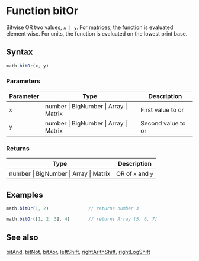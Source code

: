 <!-- Note: This file is automatically generated from source code comments. Changes made in this file will be overridden. -->

# Function bitOr

Bitwise OR two values, `x | y`.
For matrices, the function is evaluated element wise.
For units, the function is evaluated on the lowest print base.


## Syntax

```js
math.bitOr(x, y)
```

### Parameters

Parameter | Type | Description
--------- | ---- | -----------
`x` | number &#124; BigNumber &#124; Array &#124; Matrix | First value to or
`y` | number &#124; BigNumber &#124; Array &#124; Matrix | Second value to or

### Returns

Type | Description
---- | -----------
number &#124; BigNumber &#124; Array &#124; Matrix | OR of `x` and `y`


## Examples

```js
math.bitOr(1, 2)               // returns number 3

math.bitOr([1, 2, 3], 4)       // returns Array [5, 6, 7]
```


## See also

[bitAnd](bitAnd.md),
[bitNot](bitNot.md),
[bitXor](bitXor.md),
[leftShift](leftShift.md),
[rightArithShift](rightArithShift.md),
[rightLogShift](rightLogShift.md)
